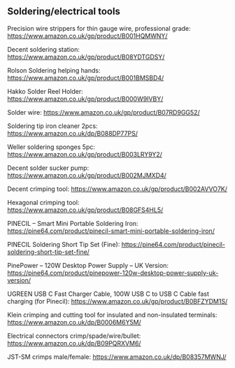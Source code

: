 ## Soldering/electrical tools

Precision wire strippers for thin gauge wire, professional grade: https://www.amazon.co.uk/gp/product/B001HQMWNY/

Decent soldering station: https://www.amazon.co.uk/gp/product/B08YDTGDSY/

Rolson Soldering helping hands: https://www.amazon.co.uk/gp/product/B001BMSBD4/

Hakko Solder Reel Holder: https://www.amazon.co.uk/gp/product/B000W9IVBY/

Solder wire: https://www.amazon.co.uk/gp/product/B07RD9GG52/

Soldering tip iron cleaner 2pcs: https://www.amazon.co.uk/dp/B088DP77PS/

Weller soldering sponges 5pc: https://www.amazon.co.uk/gp/product/B003LRY9Y2/

Decent solder sucker pump: https://www.amazon.co.uk/gp/product/B002MJMXD4/

Decent crimping tool: https://www.amazon.co.uk/gp/product/B002AVVO7K/

Hexagonal crimping tool: https://www.amazon.co.uk/gp/product/B08GFS4HL5/

PINECIL – Smart Mini Portable Soldering Iron: https://pine64.com/product/pinecil-smart-mini-portable-soldering-iron/

PINECIL Soldering Short Tip Set (Fine): https://pine64.com/product/pinecil-soldering-short-tip-set-fine/

PinePower – 120W Desktop Power Supply – UK Version: https://pine64.com/product/pinepower-120w-desktop-power-supply-uk-version/

UGREEN USB C Fast Charger Cable, 100W USB C to USB C Cable fast charging (for Pinecil): https://www.amazon.co.uk/gp/product/B0BFZYDM1S/

Klein crimping and cutting tool for insulated and non-insulated terminals: https://www.amazon.co.uk/dp/B0006M6Y5M/

Electrical connectors crimp/spade/wire/bullet: https://www.amazon.co.uk/dp/B09PQRXVM6/

JST-SM crimps male/female: https://www.amazon.co.uk/dp/B08357MWNJ/
